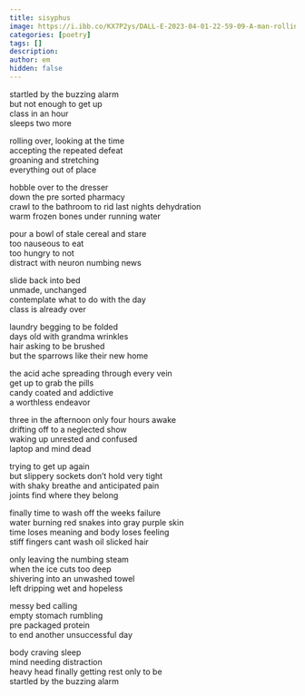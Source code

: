```yaml
---
title: sisyphus
image: https://i.ibb.co/KX7P2ys/DALL-E-2023-04-01-22-59-09-A-man-rolling-a-boulder-up-a-meadows-hill-Watercolor.png
categories: [poetry]
tags: []
description: 
author: em
hidden: false
---
```


startled by the buzzing alarm  
but not enough to get up  
class in an hour  
sleeps two more

rolling over, looking at the time  
accepting the repeated defeat  
groaning and stretching  
everything out of place

hobble over to the dresser  
down the pre sorted pharmacy  
crawl to the bathroom to rid last nights dehydration  
warm frozen bones under running water

pour a bowl of stale cereal and stare  
too nauseous to eat  
too hungry to not  
distract with neuron numbing news

slide back into bed  
unmade, unchanged  
contemplate what to do with the day  
class is already over

laundry begging to be folded  
days old with grandma wrinkles  
hair asking to be brushed  
but the sparrows like their new home

the acid ache spreading through every vein  
get up to grab the pills  
candy coated and addictive  
a worthless endeavor

three in the afternoon only four hours awake  
drifting off to a neglected show  
waking up unrested and confused  
laptop and mind dead

trying to get up again  
but slippery sockets don’t hold very tight  
with shaky breathe and anticipated pain  
joints find where they belong

finally time to wash off the weeks failure  
water burning red snakes into gray purple skin  
time loses meaning and body loses feeling  
stiff fingers cant wash oil slicked hair

only leaving the numbing steam  
when the ice cuts too deep  
shivering into an unwashed towel  
left dripping wet and hopeless

messy bed calling  
empty stomach rumbling  
pre packaged protein  
to end another unsuccessful day

body craving sleep  
mind needing distraction  
heavy head finally getting rest only to be  
startled by the buzzing alarm
